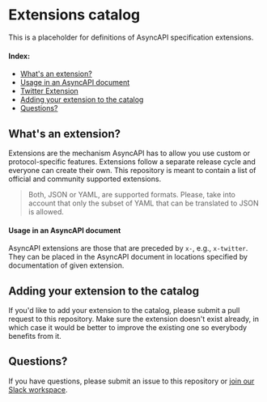 # Extensions catalog

This is a placeholder for definitions of AsyncAPI specification extensions.

#### Index:

<!-- TOC depthFrom:2 depthTo:2 -->

- [What's an extension?](#whats-an-extension)
- [Usage in an AsyncAPI document](#usage-in-an-AsyncAPI-document)
- [Twitter Extension](./extensions/twitter/)
- [Adding your extension to the catalog](#adding-your-extension-to-the-catalog)
- [Questions?](#questions)

<!-- /TOC -->

## What's an extension?

Extensions are the mechanism AsyncAPI has to allow you use custom or protocol-specific features. Extensions follow a separate release cycle and everyone can create their own. This repository is meant to contain a list of official and community supported extensions.

> Both, JSON or YAML, are supported formats. Please, take into account that only the subset of YAML that can be translated to JSON is allowed.


#### Usage in an AsyncAPI document
AsyncAPI extensions are those that are preceded by `x-`, e.g., `x-twitter`. They can be placed in the AsyncAPI document in locations specified by documentation of given extension.


## Adding your extension to the catalog

If you'd like to add your extension to the catalog, please submit a pull request to this repository. Make sure the extension doesn't exist already, in which case it would be better to improve the existing one so everybody benefits from it.



## Questions?

If you have questions, please submit an issue to this repository or [join our Slack workspace](https://join.slack.com/t/asyncapi/shared_invite/enQtNDY3MzI0NjU5OTQyLWU4ZGU2MTg1MDIyZDFjMTI2YjkxYTdlMzc1NjgzYTAxZDM1YTg1NDhhMTE2NDliMjlhZjYxNzk0ZTE5ZGU1ZTg).